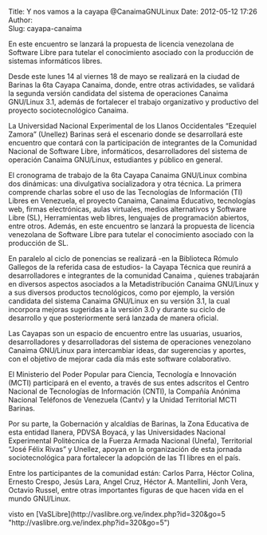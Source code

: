 Title: Y nos vamos a la cayapa @CanaimaGNULinux
Date: 2012-05-12 17:26
Author:  
Slug: cayapa-canaima

En este encuentro se lanzará la propuesta de licencia venezolana de
Software Libre para tutelar el conocimiento asociado con la producción
de sistemas informáticos libres.

Desde este lunes 14 al viernes 18 de mayo se realizará en la ciudad de
Barinas la 6ta Cayapa Canaima, donde, entre otras actividades, se
validará la segunda versión candidata del sistema de operaciones Canaima
GNU/Linux 3.1, además de fortalecer el trabajo organizativo y productivo
del proyecto sociotecnológico Canaima.

La Universidad Nacional Experimental de los Llanos Occidentales
“Ezequiel Zamora” (Unellez) Barinas será el escenario donde se
desarrollará este encuentro que contará con la participación de
integrantes de la Comunidad Nacional de Software Libre, informáticos,
desarrolladores del sistema de operación Canaima GNU/Linux, estudiantes
y público en general.

<!--more-->

El cronograma de trabajo de la 6ta Cayapa Canaima GNU/Linux combina dos
dinámicas: una divulgativa socializadora y otra técnica. La primera
comprende charlas sobre el uso de las Tecnologías de Información (TI)
Libres en Venezuela, el proyecto Canaima, Canaima Educativo, tecnologías
web, firmas electrónicas, aulas virtuales, medios alternativos y
Software Libre (SL), Herramientas web libres, lenguajes de programación
abiertos, entre otros. Además, en este encuentro se lanzará la propuesta
de licencia venezolana de Software Libre para tutelar el conocimiento
asociado con la producción de SL.

En paralelo al ciclo de ponencias se realizará -en la Biblioteca Rómulo
Gallegos de la referida casa de estudios- la Cayapa Técnica que reunirá
a desarrolladores e integrantes de la comunidad Canaima , quienes
trabajarán en diversos aspectos asociados a la Metadistribución Canaima
GNU/Linux y a sus diversos productos tecnológicos, como por ejemplo, la
versión candidata del sistema Canaima GNU/Linux en su versión 3.1, la
cual incorpora mejoras sugeridas a la versión 3.0 y durante su ciclo de
desarrollo y que posteriormente será lanzada de manera oficial.

Las Cayapas son un espacio de encuentro entre las usuarias, usuarios,
desarrolladores y desarrolladoras del sistema de operaciones venezolano
Canaima GNU/Linux para intercambiar ideas, dar sugerencias y aportes,
con el objetivo de mejorar cada día más este software colaborativo.

El Ministerio del Poder Popular para Ciencia, Tecnología e Innovación
(MCTI) participará en el evento, a través de sus entes adscritos el
Centro Nacional de Tecnologías de Información (CNTI), la Compañía
Anónima Nacional Teléfonos de Venezuela (Cantv) y la Unidad Territorial
MCTI Barinas.

Por su parte, la Gobernación y alcaldías de Barinas, la Zona Educativa
de esta entidad llanera, PDVSA Boyacá, y las Universidades Nacional
Experimental Politécnica de la Fuerza Armada Nacional (Unefa),
Territorial “José Félix Rivas” y Unellez, apoyan en la organización de
esta jornada sociotecnológica para fortalecer la adopción de las TI
libres en el país.

Entre los participantes de la comunidad están: Carlos Parra, Héctor
Colina, Ernesto Crespo, Jesús Lara, Angel Cruz, Héctor A. Mantellini,
Jonh Vera, Octavio Russel, entre otras importantes figuras de que hacen
vida en el mundo GNU/Linux.

<div>
visto en
[VaSLibre](http://vaslibre.org.ve/index.php?id=320&go=5 "http://vaslibre.org.ve/index.php?id=320&go=5")

</div>

